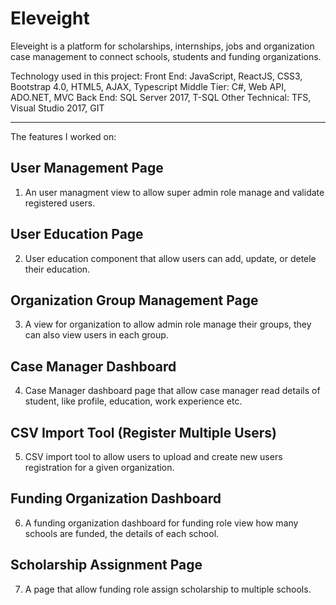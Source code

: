 # Eleveight

Eleveight is a platform for scholarships, internships, jobs and organization case management to connect schools, students and funding organizations. 

Technology used in this project: 
Front End: JavaScript, ReactJS, CSS3, Bootstrap 4.0, HTML5, AJAX, Typescript
Middle Tier: C#, Web API, ADO.NET, MVC
Back End: SQL Server 2017, T-SQL
Other Technical: TFS, Visual Studio 2017, GIT


-------------------------------------------------------------------------------------------------------------------------------------
The features I worked on: 

## User Management Page

1. An user managment view to allow super admin role manage and validate registered users.

## User Education Page
2. User education component that allow users can add, update, or detele their education.

## Organization Group Management Page
3. A view for organization to allow admin role manage their groups, they can also view users in each group.

## Case Manager Dashboard
4. Case Manager dashboard page that allow case manager read details of student, like profile, education, work experience etc.

## CSV Import Tool (Register Multiple Users)
5. CSV import tool to allow users to upload and create new users registration for a given organization.

## Funding Organization Dashboard
6. A funding organization dashboard for funding role view how many schools are funded, the details of each school.

## Scholarship Assignment Page
7. A page that allow funding role assign scholarship to multiple schools.
